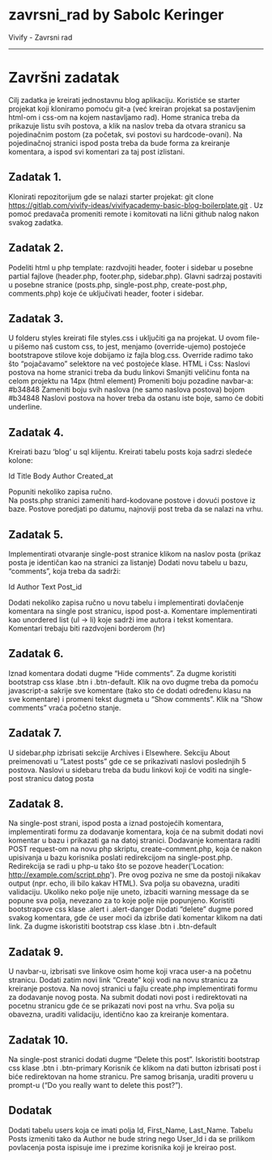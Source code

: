 # zavrsni_rad by Sabolc Keringer
Vivify - Zavrsni rad
********************************

# Završni zadatak

Cilj zadatka je kreirati jednostavnu blog aplikaciju. Koristiće se starter projekat koji kloniramo pomoću git-a (već kreiran projekat sa postavljenim html-om i css-om na kojem nastavljamo rad). Home stranica treba da prikazuje listu svih postova, a klik na naslov treba da otvara stranicu sa pojedinačnim postom (za početak, svi postovi su hardcode-ovani). Na pojedinačnoj stranici ispod posta treba da bude forma za kreiranje komentara, a ispod svi komentari za taj post izlistani. 
## Zadatak 1.

Klonirati repozitorijum gde se nalazi starter projekat: 
git clone https://gitlab.com/vivify-ideas/vivifyacademy-basic-blog-boilerplate.git . 
Uz pomoć predavača promeniti remote i komitovati na lični github nalog nakon svakog zadatka.

## Zadatak 2.
 
Podeliti html u php template: razdvojiti header, footer i sidebar u posebne partial fajlove (header.php, footer.php, sidebar.php). Glavni sadrzaj postaviti u posebne stranice (posts.php, single-post.php, create-post.php, comments.php) koje će uključivati header, footer i sidebar. 

## Zadatak 3.

U folderu styles kreirati file styles.css i uključiti ga na projekat. U ovom file-u pišemo naš custom css, to jest, menjamo (override-ujemo) postojeće bootstrapove stilove koje dobijamo iz fajla blog.css. Override radimo tako što “pojačavamo” selektore na već postojeće klase.
HTML i Css: 
Naslovi postova na home stranici treba da budu linkovi
Smanjiti veličinu fonta na celom projektu na 14px (html element)
Promeniti boju pozadine navbar-a: #b34848
Zameniti boju svih naslova (ne samo naslova postova) bojom #b34848
Naslovi postova na hover treba da ostanu iste boje, samo će dobiti underline.

## Zadatak 4.

Kreirati bazu ‘blog’ u sql klijentu. 
Kreirati tabelu posts koja sadrzi sledeće kolone:

Id
Title
Body
Author
Created_at

Popuniti nekoliko zapisa ručno.  
Na posts.php stranici zameniti hard-kodovane postove i dovući postove iz baze. Postove poredjati po datumu, najnoviji post treba da se nalazi na vrhu.

## Zadatak 5.

Implementirati otvaranje single-post stranice klikom na naslov posta (prikaz posta je identičan kao na stranici za listanje)
Dodati novu tabelu u bazu, “comments”, koja treba da sadrži:

Id
Author
Text
Post_id

Dodati nekoliko zapisa ručno u novu tabelu i implementirati dovlačenje komentara na single post stranicu, ispod post-a. Komentare implementirati kao unordered list (ul -> li) koje sadrži ime autora i tekst komentara. Komentari trebaju biti razdvojeni borderom (hr)

## Zadatak 6.

Iznad komentara dodati dugme “Hide comments”. Za dugme koristiti bootstrap css klase .btn i .btn-default. Klik na ovo dugme treba da pomoću javascript-a sakrije sve komentare (tako sto će dodati određenu klasu na sve komentare) i promeni tekst dugmeta u “Show comments”. Klik na “Show comments” vraća početno stanje.

## Zadatak 7.

U sidebar.php izbrisati sekcije Archives i Elsewhere. Sekciju About preimenovati u “Latest posts” gde ce se prikazivati naslovi poslednjih 5 postova. 
Naslovi u sidebaru treba da budu linkovi koji će voditi na single-post stranicu datog posta

## Zadatak 8.

Na single-post strani, ispod posta a iznad postojećih komentara, implementirati formu za dodavanje komentara, koja će na submit dodati novi komentar u bazu i prikazati ga na datoj stranici. 
Dodavanje komentara raditi POST request-om na novu php skriptu, create-comment.php, koja će nakon upisivanja u bazu korisnika poslati redirekcijom na single-post.php. Redirekcija se radi u php-u tako što se pozove header('Location: http://example.com/script.php'). Pre ovog poziva ne sme da postoji nikakav output (npr. echo, ili bilo kakav HTML).
Sva polja su obavezna, uraditi validaciju. Ukoliko neko polje nije uneto, izbaciti warning message da se popune sva polja, nevezano za to koje polje nije popunjeno. Koristiti bootstrapove css klase .alert i .alert-danger
Dodati “delete” dugme pored svakog komentara, gde će user moći da izbriše dati komentar klikom na dati link. Za dugme iskoristiti bootstrap css klase .btn i .btn-default

## Zadatak 9.

U navbar-u, izbrisati sve linkove osim home koji vraca user-a na početnu stranicu. Dodati zatim novi link “Create” koji vodi na novu stranicu za kreiranje postova.
Na novoj stranici u fajlu create.php implementirati formu za dodavanje novog posta. Na submit dodati novi post i redirektovati na pocetnu stranicu gde će se prikazati novi post na vrhu. 
Sva polja su obavezna, uraditi validaciju, identično kao za kreiranje komentara.


## Zadatak 10.

Na single-post stranici dodati dugme “Delete this post”. Iskoristiti bootstrap css klase .btn i .btn-primary
Korisnik će klikom na dati button izbrisati post i biće redirektovan na home stranicu. Pre samog brisanja, uraditi proveru u prompt-u (“Do you really want to delete this post?”).

## Dodatak

Dodati tabelu users koja ce imati polja Id, First_Name, Last_Name. Tabelu Posts izmeniti tako da Author ne bude string nego User_Id i da se prilikom povlacenja posta ispisuje ime i prezime korisnika koji je kreirao post.
